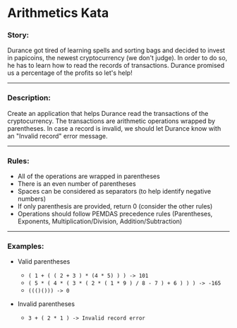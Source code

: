 # Arithmetics Kata

### Story:

Durance got tired of learning spells and sorting bags and decided to invest in papicoins, the newest cryptocurrency (we don't judge). In order to do so, he has to learn how to read the records of transactions. Durance promised us a percentage of the profits so let's help!

---

### Description:

Create an application that helps Durance read the transactions of the cryptocurrency.
The transactions are arithmetic operations wrapped by parentheses. In case a record is invalid, we should let Durance know with an "Invalid record" error message.

---

### Rules:

- All of the operations are wrapped in parentheses
- There is an even number of parentheses
- Spaces can be considered as separators (to help identify negative numbers)
- If only parenthesis are provided, return 0 (consider the other rules)
- Operations should follow PEMDAS precedence rules (Parentheses, Exponents, Multiplication/Division, Addition/Subtraction)

---

### Examples: ###

- Valid parentheses
  - `( 1 + ( ( 2 + 3 ) * (4 * 5) ) ) -> 101`
  - `( 5 * ( 4 * ( 3 * ( 2 * ( 1 * 9 ) / 8 - 7 ) + 6 ) ) ) -> -165`
  - `((()())) -> 0`

- Invalid parentheses
  - `3 + ( 2 * 1 ) -> Invalid record error`
